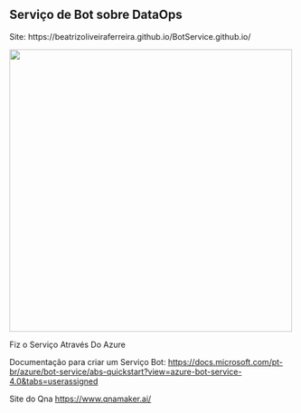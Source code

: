 ## Serviço de Bot sobre DataOps
<p>Site: https://beatrizoliveiraferreira.github.io/BotService.github.io/</p>
<img src = "https://cdn.pixabay.com/photo/2019/03/21/15/51/chatbot-4071274_1280.jpg" width=500 />

Fiz o Serviço Através Do Azure 
<p></p>

Documentação para criar um Serviço Bot: 
https://docs.microsoft.com/pt-br/azure/bot-service/abs-quickstart?view=azure-bot-service-4.0&tabs=userassigned
</p>

Site do Qna
https://www.qnamaker.ai/




